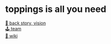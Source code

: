# toppings is all you need

[🚀 back story, vision](https://abaft-pie-111.notion.site/back-story-vision-636a53c6e9cf4e2bbb531257f14a4dd3)<br>
[🕹 team](https://abaft-pie-111.notion.site/team-a9c8a22a1ae8419a9c903d3122767d45)<br>
[📜 wiki](https://github.com/toppingskorea/toppings-spring-server/wiki)

